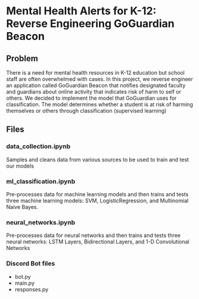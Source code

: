# Mental Health Alerts for K-12: Reverse Engineering GoGuardian Beacon
## Problem
There is a need for mental health resources in K-12 education but school staff are often overwhelmed with cases. In this project, we reverse engineer an application called GoGuardian Beacon that notifies designated faculty and guardians about online activity that indicates risk of harm to self or others. We decided to implement the model that GoGuardian uses for classification. The model determines whether a student is at risk of harming themselves or others through classification (supervised learning)


## Files 
### data_collection.ipynb 
Samples and cleans data from various sources to be used to train and test our models

### ml_classification.ipynb 
Pre-processes data for machine learning models and then trains and tests three machine learning models: SVM, LogisticRegression, and Multinomial Naive Bayes.

### neural_networks.ipynb
Pre-processes data for neural networks and then trains and tests three neural networks: LSTM Layers, Bidirectional Layers, and 1-D Convolutional Networks

### Discord Bot files 
- bot.py
- main.py
- responses.py
